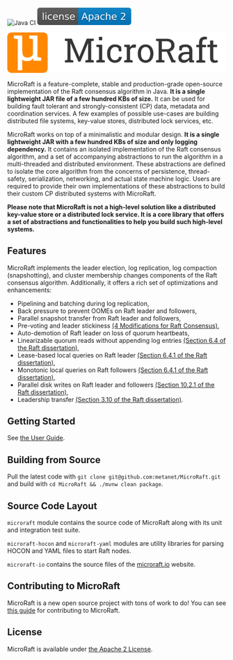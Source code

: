 
![Java CI](https://github.com/metanet/MicroRaft/workflows/Java%20CI/badge.svg) [![Integration](license-apache-2.svg)](https://github.com/metanet/MicroRaft/blob/master/LICENSE)


![](microraft.io/src/img/logo.png)

MicroRaft is a feature-complete, stable and production-grade open-source 
implementation of the Raft consensus algorithm in Java. __It is a single 
lightweight JAR file of a few hundred KBs of size.__ It can be used for 
building fault tolerant and strongly-consistent (CP) data, metadata and 
coordination services. A few examples of possible use-cases are building
distributed file systems, key-value stores, distributed lock services, etc.

MicroRaft works on top of a minimalistic and modular design. __It is a single
lightweight JAR with a few hundred KBs of size and only logging dependency.__
It contains an isolated implementation of the Raft consensus algorithm, and 
a set of accompanying abstractions to run the algorithm in a multi-threaded and 
distributed environment. These abstractions are defined to isolate the core 
algorithm from the concerns of persistence, thread-safety, serialization, 
networking, and actual state machine logic. Users are required to provide their 
own implementations of these abstractions to build their custom CP distributed
systems with MicroRaft.

__Please note that MicroRaft is not a high-level solution like a distributed 
key-value store or a distributed lock service. It is a core library that offers
a set of abstractions and functionalities to help you build such high-level 
systems.__ 

## Features

MicroRaft implements the leader election, log replication, log compaction 
(snapshotting), and cluster membership changes components of the Raft consensus
algorithm. Additionally, it offers a rich set of optimizations and 
enhancements:

* Pipelining and batching during log replication,
* Back pressure to prevent OOMEs on Raft leader and followers,
* Parallel snapshot transfer from Raft leader and followers,
* Pre-voting and leader stickiness [(4 Modifications for Raft Consensus)](https://openlife.cc/system/files/4-modifications-for-Raft-consensus.pdf),
* Auto-demotion of Raft leader on loss of quorum heartbeats,
* Linearizable quorum reads without appending log entries [(Section 6.4 of the Raft dissertation)](https://github.com/ongardie/dissertation),
* Lease-based local queries on Raft leader [(Section 6.4.1 of the Raft dissertation)](https://github.com/ongardie/dissertation),
* Monotonic local queries on Raft followers [(Section 6.4.1 of the Raft dissertation)](https://github.com/ongardie/dissertation),
* Parallel disk writes on Raft leader and followers [(Section 10.2.1 of the Raft dissertation)](https://github.com/ongardie/dissertation),
* Leadership transfer [(Section 3.10 of the Raft dissertation)](https://github.com/ongardie/dissertation).


## Getting Started

See [the User Guide](https://microraft.io/user-guide/setup). 


## Building from Source

Pull the latest code with `git clone git@github.com:metanet/MicroRaft.git` 
and build with `cd MicroRaft && ./mvnw clean package`. 


## Source Code Layout 

`microraft` module contains the source code of MicroRaft along with its unit 
and integration test suite. 

`microraft-hocon` and `microraft-yaml` modules are utility libraries for 
parsing HOCON and YAML files to start Raft nodes. 

`microraft-io` contains the source files of 
the [microraft.io](https://microraft.io) website.


## Contributing to MicroRaft

MicroRaft is a new open source project with tons of work to do! You can see 
[this guide](CONTRIBUTING.md) for contributing to MicroRaft.


## License

MicroRaft is available under [the Apache 2 License](https://github.com/metanet/MicroRaft/blob/master/LICENSE). 

